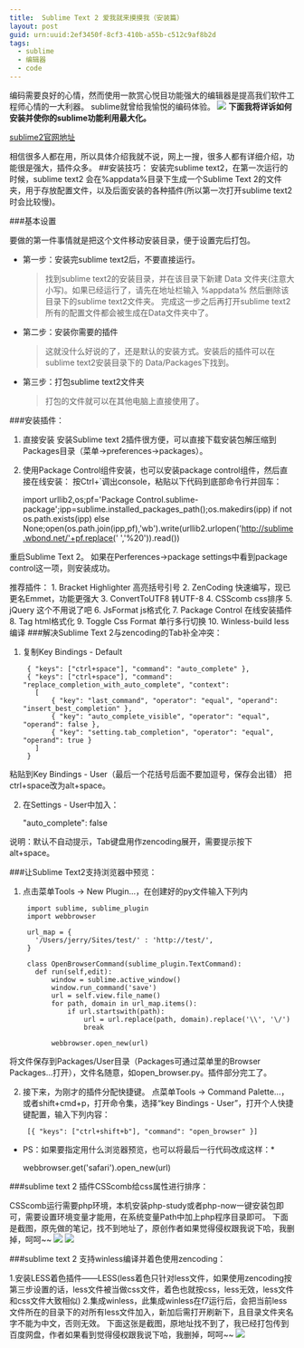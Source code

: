 ```yaml
---
title:  Sublime Text 2 爱我就来摸摸我（安装篇）
layout: post
guid: urn:uuid:2ef3450f-8cf3-410b-a55b-c512c9af8b2d
tags:
  - sublime
  - 编辑器
  - code
---
```


编码需要良好的心情，然而使用一款赏心悦目功能强大的编辑器是提高我们软件工程师心情的一大利器。
sublime就曾给我愉悦的编码体验。
![](/media/files/2014/11/27/main.png)
**下面我将详诉如何安装并使你的sublime功能利用最大化。**

[sublime2官网地址](http://www.sublimetext.com/2)

相信很多人都在用，所以具体介绍我就不说，网上一搜，很多人都有详细介绍，功能很是强大，插件众多。
##安装技巧：
安装完sublime text2，在第一次运行的时候，sublime text2 会在%appdata%目录下生成一个Sublime Text 2的文件夹，用于存放配置文件，以及后面安装的各种插件(所以第一次打开sublime text2时会比较慢)。

###基本设置

要做的第一件事情就是把这个文件移动安装目录，便于设置完后打包。

* 第一步：安装完sublime text2后，不要直接运行。
	>找到sublime text2的安装目录，并在该目录下新建 Data 文件夹(注意大小写)。如果已经运行了，请先在地址栏输入 %appdata%  然后删除该目录下的sublime text2文件夹。
	>完成这一步之后再打开sublime text2所有的配置文件都会被生成在Data文件夹中了。
* 第二步：安装你需要的插件
	>这就没什么好说的了，还是默认的安装方式。安装后的插件可以在sublime text2安装目录下的 Data/Packages下找到。
* 第三步：打包sublime text2文件夹
	>打包的文件就可以在其他电脑上直接使用了。
  
###安装插件：
  
  1. 直接安装
  		安装Sublime text 2插件很方便，可以直接下载安装包解压缩到Packages目录（菜单->preferences->packages）。
  2. 使用Package Control组件安装，也可以安装package control组件，然后直接在线安装：
  按Ctrl+`调出console，粘贴以下代码到底部命令行并回车：
  		
  		import urllib2,os;pf='Package Control.sublime-package';ipp=sublime.installed_packages_path();os.makedirs(ipp) if not os.path.exists(ipp) else None;open(os.path.join(ipp,pf),'wb').write(urllib2.urlopen('http://sublime.wbond.net/'+pf.replace(' ','%20')).read())
  
  重启Sublime Text 2。
  如果在Perferences->package settings中看到package control这一项，则安装成功。

  推荐插件：
	  1. Bracket Highlighter        高亮括号引号
	  2. ZenCoding                    快速编写，现已更名Emmet，功能更强大
	  3. ConvertToUTF8             转UTF-8
	  4. CSScomb                      css排序
	  5. jQuery                          这个不用说了吧
	  6. JsFormat                       js格式化
	  7. Package Control             在线安装插件
	  8. Tag                              html格式化
	  9. Toggle Css Format          单行多行切换
	  10. Winless-build                  less编译
###解决Sublime Text 2与zencoding的Tab补全冲突：

1. 复制Key Bindings - Default

		{ "keys": ["ctrl+space"], "command": "auto_complete" },
		{ "keys": ["ctrl+space"], "command": "replace_completion_with_auto_complete", "context":
		  [
		      { "key": "last_command", "operator": "equal", "operand": "insert_best_completion" },
		      { "key": "auto_complete_visible", "operator": "equal", "operand": false },
		      { "key": "setting.tab_completion", "operator": "equal", "operand": true }
		  ]
		}

粘贴到Key Bindings - User（最后一个花括号后面不要加逗号，保存会出错）
把ctrl+space改为alt+space。

2. 在Settings - User中加入：
	
	"auto_complete": false

说明：默认不自动提示，Tab键盘用作zencoding展开，需要提示按下alt+space。

###让Sublime Text2支持浏览器中预览：

1. 点击菜单Tools -> New Plugin...，在创建好的py文件输入下列内
  		
  		import sublime, sublime_plugin
		import webbrowser

		url_map = {
		  '/Users/jerry/Sites/test/' : 'http://test/',
		}

		class OpenBrowserCommand(sublime_plugin.TextCommand):
		  def run(self,edit):
		      window = sublime.active_window()
		      window.run_command('save')
		      url = self.view.file_name()
		      for path, domain in url_map.items():
		          if url.startswith(path):
		              url = url.replace(path, domain).replace('\\', '\/')
		              break

		      webbrowser.open_new(url)

  将文件保存到Packages/User目录（Packages可通过菜单里的Browser Packages...打开），文件名随意，如open_browser.py。插件部分完工了。

2. 接下来，为刚才的插件分配快捷键。
点菜单Tools -> Command Palette...，或者shift+cmd+p，打开命令集，选择“key Bindings - User”，打开个人快捷键配置，输入下列内容：
	
		[{ "keys": ["ctrl+shift+b"], "command": "open_browser" }]

* PS：如果要指定用什么浏览器预览，也可以将最后一行代码改成这样：*
	
	webbrowser.get('safari').open_new(url)

###sublime text 2 插件CSScomb给css属性进行排序：

CSScomb运行需要php环境，本机安装php-study或者php-now一键安装包即可，需要设置环境变量才能用，在系统变量Path中加上php程序目录即可。
下面是截图，原先做的笔记，找不到地址了，原创作者如果觉得侵权跟我说下哈，我删掉，呵呵~~
![](/media/files/2014/11/27/path1.jpeg)
![](/media/files/2014/11/27/wphp.jpeg)

###sublime text 2 支持winless编译并着色使用zencoding：

1.安装LESS着色插件——LESS(less着色只针对less文件，如果使用zencoding按第三步设置的话，less文件被当做css文件，着色也就按css，less无效，less文件和css文件大致相似)
2.集成winless，此集成winless在f7运行后，会把当前less文件所在的目录下的对所有less文件加入，新加后需打开刷新下，且目录文件夹名字不能为中文，否则无效。
下面这张是截图，原地址找不到了，我已经打包传到百度网盘，作者如果看到觉得侵权跟我说下哈，我删掉，呵呵~~
![](/media/files/2014/11/27/winless.jpeg)